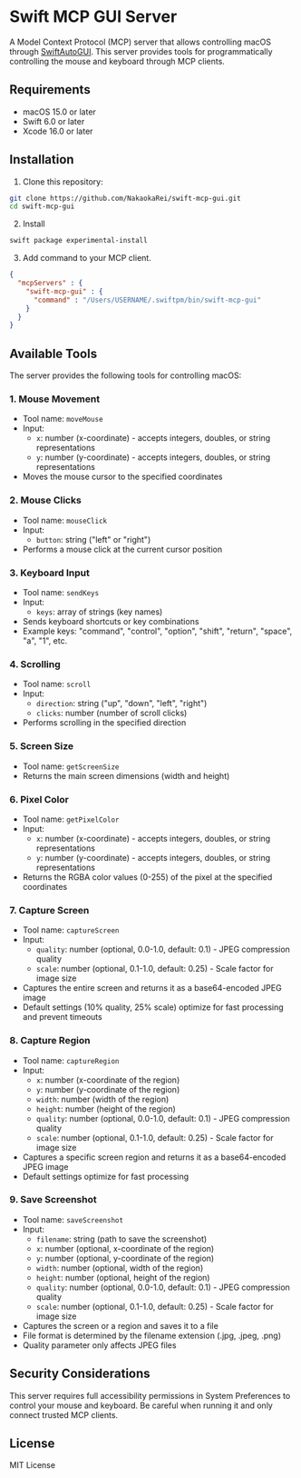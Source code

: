 # Swift MCP GUI Server

A Model Context Protocol (MCP) server that allows controlling macOS through [SwiftAutoGUI](https://github.com/NakaokaRei/SwiftAutoGUI). This server provides tools for programmatically controlling the mouse and keyboard through MCP clients.

## Requirements

- macOS 15.0 or later
- Swift 6.0 or later
- Xcode 16.0 or later

## Installation

1. Clone this repository:
```bash
git clone https://github.com/NakaokaRei/swift-mcp-gui.git
cd swift-mcp-gui
```

2. Install
```bash
swift package experimental-install
```

3. Add command to your MCP client.
```json
{
  "mcpServers" : {
    "swift-mcp-gui" : {
      "command" : "/Users/USERNAME/.swiftpm/bin/swift-mcp-gui"
    }
  }
}

```

## Available Tools

The server provides the following tools for controlling macOS:

### 1. Mouse Movement
- Tool name: `moveMouse`
- Input:
  - `x`: number (x-coordinate) - accepts integers, doubles, or string representations
  - `y`: number (y-coordinate) - accepts integers, doubles, or string representations
- Moves the mouse cursor to the specified coordinates

### 2. Mouse Clicks
- Tool name: `mouseClick`
- Input:
  - `button`: string ("left" or "right")
- Performs a mouse click at the current cursor position

### 3. Keyboard Input
- Tool name: `sendKeys`
- Input:
  - `keys`: array of strings (key names)
- Sends keyboard shortcuts or key combinations
- Example keys: "command", "control", "option", "shift", "return", "space", "a", "1", etc.

### 4. Scrolling
- Tool name: `scroll`
- Input:
  - `direction`: string ("up", "down", "left", "right")
  - `clicks`: number (number of scroll clicks)
- Performs scrolling in the specified direction

### 5. Screen Size
- Tool name: `getScreenSize`
- Returns the main screen dimensions (width and height)

### 6. Pixel Color
- Tool name: `getPixelColor`
- Input:
  - `x`: number (x-coordinate) - accepts integers, doubles, or string representations
  - `y`: number (y-coordinate) - accepts integers, doubles, or string representations
- Returns the RGBA color values (0-255) of the pixel at the specified coordinates

### 7. Capture Screen
- Tool name: `captureScreen`
- Input:
  - `quality`: number (optional, 0.0-1.0, default: 0.1) - JPEG compression quality
  - `scale`: number (optional, 0.1-1.0, default: 0.25) - Scale factor for image size
- Captures the entire screen and returns it as a base64-encoded JPEG image
- Default settings (10% quality, 25% scale) optimize for fast processing and prevent timeouts

### 8. Capture Region
- Tool name: `captureRegion`
- Input:
  - `x`: number (x-coordinate of the region)
  - `y`: number (y-coordinate of the region)
  - `width`: number (width of the region)
  - `height`: number (height of the region)
  - `quality`: number (optional, 0.0-1.0, default: 0.1) - JPEG compression quality
  - `scale`: number (optional, 0.1-1.0, default: 0.25) - Scale factor for image size
- Captures a specific screen region and returns it as a base64-encoded JPEG image
- Default settings optimize for fast processing

### 9. Save Screenshot
- Tool name: `saveScreenshot`
- Input:
  - `filename`: string (path to save the screenshot)
  - `x`: number (optional, x-coordinate of the region)
  - `y`: number (optional, y-coordinate of the region)
  - `width`: number (optional, width of the region)
  - `height`: number (optional, height of the region)
  - `quality`: number (optional, 0.0-1.0, default: 0.1) - JPEG compression quality
  - `scale`: number (optional, 0.1-1.0, default: 0.25) - Scale factor for image size
- Captures the screen or a region and saves it to a file
- File format is determined by the filename extension (.jpg, .jpeg, .png)
- Quality parameter only affects JPEG files

## Security Considerations

This server requires full accessibility permissions in System Preferences to control your mouse and keyboard. Be careful when running it and only connect trusted MCP clients.

## License

MIT License 
